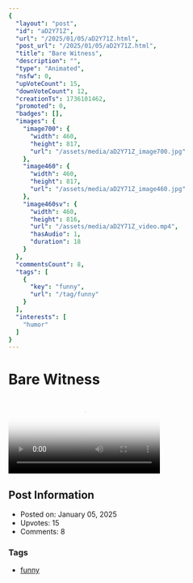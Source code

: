 ```yaml
---
{
  "layout": "post",
  "id": "aD2Y71Z",
  "url": "/2025/01/05/aD2Y71Z.html",
  "post_url": "/2025/01/05/aD2Y71Z.html",
  "title": "Bare Witness",
  "description": "",
  "type": "Animated",
  "nsfw": 0,
  "upVoteCount": 15,
  "downVoteCount": 12,
  "creationTs": 1736101462,
  "promoted": 0,
  "badges": [],
  "images": {
    "image700": {
      "width": 460,
      "height": 817,
      "url": "/assets/media/aD2Y71Z_image700.jpg"
    },
    "image460": {
      "width": 460,
      "height": 817,
      "url": "/assets/media/aD2Y71Z_image460.jpg"
    },
    "image460sv": {
      "width": 460,
      "height": 816,
      "url": "/assets/media/aD2Y71Z_video.mp4",
      "hasAudio": 1,
      "duration": 18
    }
  },
  "commentsCount": 8,
  "tags": [
    {
      "key": "funny",
      "url": "/tag/funny"
    }
  ],
  "interests": [
    "humor"
  ]
}
---
```


# Bare Witness

<video controls playsinline loop poster="/assets/media/aD2Y71Z_image460.jpg">
  <source src="/assets/media/aD2Y71Z_video.mp4" type="video/mp4">
  Your browser does not support the video tag.
</video>

## Post Information

- Posted on: January 05, 2025
- Upvotes: 15
- Comments: 8

### Tags

- [funny](/tag/funny)

